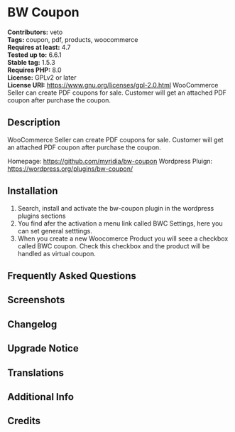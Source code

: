 # BW Coupon

**Contributors:** veto \
**Tags:** coupon, pdf, products, woocommerce \
**Requires at least:** 4.7 \
**Tested up to:** 6.6.1 \
**Stable tag:** 1.5.3 \
**Requires PHP:** 8.0 \
**License:** GPLv2 or later \
**License URI:** https://www.gnu.org/licenses/gpl-2.0.html
WooCommerce Seller can create PDF coupons for sale. Customer will get an attached PDF coupon after purchase the coupon.

## Description

WooCommerce Seller can create PDF coupons for sale. Customer will get an attached PDF coupon after purchase the coupon.

Homepage: https://github.com/myridia/bw-coupon
Wordpress Pluign: https://wordpress.org/plugins/bw-coupon/

## Installation

1. Search, install and activate the bw-coupon plugin in the wordpress plugins sections
2. You find afer the activation a menu link called BWC Settings, here you can set general setttings.
3. When you create a new Woocomerce Product you will seee a checkbox called BWC coupon. Check this checkbox and the product will be handled as virtual coupon.
 
## Frequently Asked Questions

## Screenshots

## Changelog

## Upgrade Notice

## Translations

## Additional Info

## Credits
